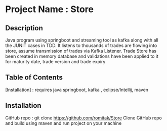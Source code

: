 # Project Name : Store

## Description

Java program using springboot and streaming tool as kafka along with all the JUNIT cases in TDD. It listens to thousands of trades are flowing into store, assume
transmission of trades via Kafka Listener. Trade Store has been created in memory database and validations have been applied to it for maturity date, trade version and trade expiry

## Table of Contents

[Installation] : requires java springboot, kafka , eclipse/Intellij, maven

## Installation

GitHub repo : git clone https://github.com/romitak/Store
Clone GitHub repo and build using maven and run project on your machine
